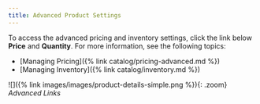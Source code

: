 ```yaml
---
title: Advanced Product Settings
---
```


To access the advanced pricing and inventory settings, click the link below **Price** and **Quantity**. For more information, see the following topics:

- [Managing Pricing]({% link catalog/pricing-advanced.md %})
- [Managing Inventory]({% link catalog/inventory.md %})

![]({% link images/images/product-details-simple.png %}){: .zoom}
_Advanced Links_
